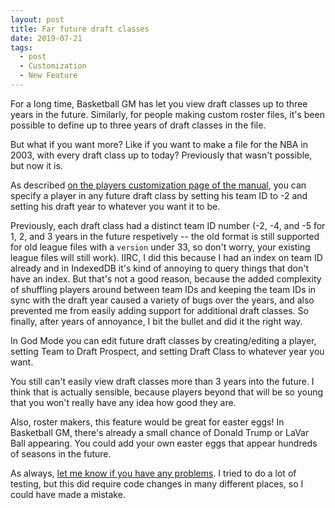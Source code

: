 ```yaml
---
layout: post
title: Far future draft classes
date: 2019-07-21
tags:
  - post
  - Customization
  - New Feature
---
```


For a long time, Basketball GM has let you view draft classes up to three years in the future. Similarly, for people making custom roster files, it's been possible to define up to three years of draft classes in the file.

But what if you want more? Like if you want to make a file for the NBA in 2003, with every draft class up to today? Previously that wasn't possible, but now it is.

<!--more-->

As described [on the players customization page of the manual](/manual/customization/players/), you can specify a player in any future draft class by setting his team ID to -2 and setting his draft year to whatever you want it to be.

Previously, each draft class had a distinct team ID number (-2, -4, and -5 for 1, 2, and 3 years in the future respetively -- the old format is still supported for old league files with a `version` under 33, so don't worry, your existing league files will still work). IIRC, I did this because I had an index on team ID already and in IndexedDB it's kind of annoying to query things that don't have an index. But that's not a good reason, because the added complexity of shuffling players around between team IDs and keeping the team IDs in sync with the draft year caused a variety of bugs over the years, and also prevented me from easily adding support for additional draft classes. So finally, after years of annoyance, I bit the bullet and did it the right way.

In God Mode you can edit future draft classes by creating/editing a player, setting Team to Draft Prospect, and setting Draft Class to whatever year you want.

You still can't easily view draft classes more than 3 years into the future. I think that is actually sensible, because players beyond that will be so young that you won't really have any idea how good they are.

Also, roster makers, this feature would be great for easter eggs! In Basketball GM, there's already a small chance of Donald Trump or LaVar Ball appearing. You could add your own easter eggs that appear hundreds of seasons in the future.

As always, [let me know if you have any problems](/contact/). I tried to do a lot of testing, but this did require code changes in many different places, so I could have made a mistake.
